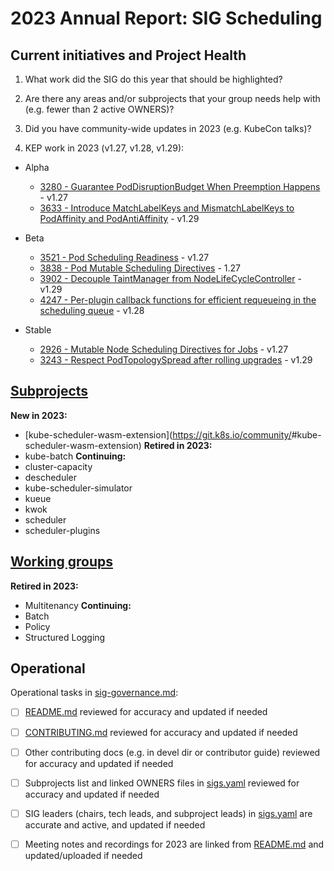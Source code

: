 # 2023 Annual Report: SIG Scheduling

## Current initiatives and Project Health

1. What work did the SIG do this year that should be highlighted?

<!--
   Some example items that might be worth highlighting:
   - Major KEP advancement
   - Important initiatives that aren't tracked via KEPs
   - Paying down significant tech debt
   - Governance and leadership changes
-->

2. Are there any areas and/or subprojects that your group needs help with (e.g. fewer than 2 active OWNERS)?

<!--
   Note: This list is generated from the KEP metadata in kubernetes/enhancements repository.
      If you find any discrepancy in the generated list here, please check the KEP metadata.
      Please raise an issue in kubernetes/community, if the KEP metadata is correct but the generated list is incorrect.
-->

3. Did you have community-wide updates in 2023 (e.g. KubeCon talks)?

<!--
  Examples include links to email, slides, or recordings.
-->

4. KEP work in 2023 (v1.27, v1.28, v1.29):

  - Alpha
    - [3280 - Guarantee PodDisruptionBudget When Preemption Happens](https://github.com/kubernetes/enhancements/tree/master/keps/sig-scheduling/3280-guarantee-pdb-when-preemption-happens) - v1.27
    - [3633 - Introduce MatchLabelKeys and MismatchLabelKeys to PodAffinity and PodAntiAffinity](https://github.com/kubernetes/enhancements/tree/master/keps/sig-scheduling/3633-matchlabelkeys-to-podaffinity) - v1.29

  - Beta
    - [3521 - Pod Scheduling Readiness](https://github.com/kubernetes/enhancements/tree/master/keps/sig-scheduling/3521-pod-scheduling-readiness) - v1.27
    - [3838 - Pod Mutable Scheduling Directives](https://github.com/kubernetes/enhancements/tree/master/keps/sig-scheduling/3838-pod-mutable-scheduling-directives) - 1.27
    - [3902 - Decouple TaintManager from NodeLifeCycleController](https://github.com/kubernetes/enhancements/tree/master/keps/sig-scheduling/3902-decoupled-taint-manager) - v1.29
    - [4247 - Per-plugin callback functions for efficient requeueing in the scheduling queue](https://github.com/kubernetes/enhancements/tree/master/keps/sig-scheduling/4247-queueinghint) - v1.28

  - Stable
    - [2926 - Mutable Node Scheduling Directives for Jobs](https://github.com/kubernetes/enhancements/tree/master/keps/sig-scheduling/2926-job-mutable-scheduling-directives) - v1.27
    - [3243 - Respect PodTopologySpread after rolling upgrades](https://github.com/kubernetes/enhancements/tree/master/keps/sig-scheduling/3243-respect-pod-topology-spread-after-rolling-upgrades) - v1.29

## [Subprojects](https://git.k8s.io/community/sig-scheduling#subprojects)


**New in 2023:**
  - [kube-scheduler-wasm-extension](https://git.k8s.io/community/<no value>#kube-scheduler-wasm-extension)
**Retired in 2023:**
  - kube-batch
**Continuing:**
  - cluster-capacity
  - descheduler
  - kube-scheduler-simulator
  - kueue
  - kwok
  - scheduler
  - scheduler-plugins

## [Working groups](https://git.k8s.io/community/sig-scheduling#working-groups)

**Retired in 2023:**
 - Multitenancy
**Continuing:**
 - Batch
 - Policy
 - Structured Logging

## Operational

Operational tasks in [sig-governance.md]:
- [ ] [README.md] reviewed for accuracy and updated if needed
- [ ] [CONTRIBUTING.md] reviewed for accuracy and updated if needed
- [ ] Other contributing docs (e.g. in devel dir or contributor guide) reviewed for accuracy and updated if needed
- [ ] Subprojects list and linked OWNERS files in [sigs.yaml] reviewed for accuracy and updated if needed
- [ ] SIG leaders (chairs, tech leads, and subproject leads) in [sigs.yaml] are accurate and active, and updated if needed
- [ ] Meeting notes and recordings for 2023 are linked from [README.md] and updated/uploaded if needed


[CONTRIBUTING.md]: https://git.k8s.io/community/sig-scheduling/CONTRIBUTING.md
[sig-governance.md]: https://git.k8s.io/community/committee-steering/governance/sig-governance.md
[README.md]: https://git.k8s.io/community/sig-scheduling/README.md
[sigs.yaml]: https://git.k8s.io/community/sigs.yaml
[devel]: https://git.k8s.io/community/contributors/devel/README.md
